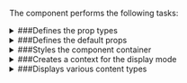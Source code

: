 The component performs the following tasks:

<details>
	<summary>###Defines the prop types

</summary>
* The content switcher icon

* The active image (slide or thumb)

* The active display mode

</details>

<details>
	<summary>###Defines the default props

</summary>
</details>

<details>
	<summary>###Styles the component container

</summary>
</details>

<details>
	<summary>###Creates a context for the display mode

</summary>
</details>

<details>
	<summary>###Displays various content types

</summary>
* Decides if there is a slideshow

* Sets the status of the content switcher icon

Active - when a category is displayed
Hidden - When there is a Slideshow
Inactive - Otherwise ...

* Removes the click handler when the content switcher icon is inactive

* Loads a list of posts associated to a category

* Filters posts having a featured image set

* Loads the Contact page from the database

* Decides which content to be displayed

</details>


